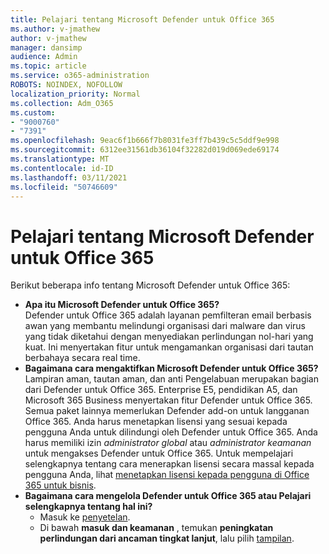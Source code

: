```yaml
---
title: Pelajari tentang Microsoft Defender untuk Office 365
ms.author: v-jmathew
author: v-jmathew
manager: dansimp
audience: Admin
ms.topic: article
ms.service: o365-administration
ROBOTS: NOINDEX, NOFOLLOW
localization_priority: Normal
ms.collection: Adm_O365
ms.custom:
- "9000760"
- "7391"
ms.openlocfilehash: 9eac6f1b666f7b8031fe3ff7b439c5c5ddf9e998
ms.sourcegitcommit: 6312ee31561db36104f32282d019d069ede69174
ms.translationtype: MT
ms.contentlocale: id-ID
ms.lasthandoff: 03/11/2021
ms.locfileid: "50746609"
---
```

# <a name="learn-about-microsoft-defender-for-office-365"></a>Pelajari tentang Microsoft Defender untuk Office 365

Berikut beberapa info tentang Microsoft Defender untuk Office 365:

- **Apa itu Microsoft Defender untuk Office 365?**  
    Defender untuk Office 365 adalah layanan pemfilteran email berbasis awan yang membantu melindungi organisasi dari malware dan virus yang tidak diketahui dengan menyediakan perlindungan nol-hari yang kuat. Ini menyertakan fitur untuk mengamankan organisasi dari tautan berbahaya secara real time.
- **Bagaimana cara mengaktifkan Microsoft Defender untuk Office 365?**  
    Lampiran aman, tautan aman, dan anti Pengelabuan merupakan bagian dari Defender untuk Office 365. Enterprise E5, pendidikan A5, dan Microsoft 365 Business menyertakan fitur Defender untuk Office 365. Semua paket lainnya memerlukan Defender add-on untuk langganan Office 365. Anda harus menetapkan lisensi yang sesuai kepada pengguna Anda untuk dilindungi oleh Defender untuk Office 365. Anda harus memiliki izin *administrator global* atau *administrator keamanan* untuk mengakses Defender untuk Office 365. Untuk mempelajari selengkapnya tentang cara menerapkan lisensi secara massal kepada pengguna Anda, lihat [menetapkan lisensi kepada pengguna di Office 365 untuk bisnis](https://go.microsoft.com/fwlink/?linkid=2093435).
- **Bagaimana cara mengelola Defender untuk Office 365 atau Pelajari selengkapnya tentang hal ini?**  
  - Masuk ke [penyetelan](https://go.microsoft.com/fwlink/p/?linkid=2075721).  
  - Di bawah **masuk dan keamanan** , temukan **peningkatan perlindungan dari ancaman tingkat lanjut**, lalu pilih [tampilan](https://go.microsoft.com/fwlink/?linkid=2109302).
